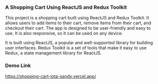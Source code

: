 ### A Shopping Cart Using ReactJS and Redux Toolkit

This project is a shopping cart built using ReactJS and Redux Toolkit. It allows users to add items to their cart, remove items from their cart, and checkout their cart. The app is designed to be user-friendly and easy to use. It is also responsive, so it can be used on any device.

It is built using ReactJS, a popular and well-supported library for building user interfaces. Redux Toolkit is a set of tools that make it easy to use Redux, a state management library for ReactJS.

### Demo Link
https://shopping-cart-iota-sandy.vercel.app/


